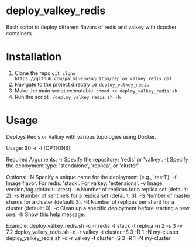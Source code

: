# deploy_valkey_redis
Bash script to deploy different flavors of redis and valkey with dcocker containers

# Installation

1. Clone the repo `git clone https://github.com/palazuelosagustin/deploy_valkey_redis.git`
2. Navigate to the project directry `cd deploy_valkey_redis`
3. Make the main script executable: `chmod +x deploy_valkey_redis.sh`
4. Run the script `./deploy_valkey_redis.sh -h`

# Usage

Deploys Redis or Valkey with various topologies using Docker.

Usage:
  $0 -r <repo> -t <type> [OPTIONS]

Required Arguments:
  -r <repo>           Specify the repository: 'redis' or 'valkey'.
  -t <type>           Specify the deployment type: 'standalone', 'replica', or 'cluster'.

Options:
  -N <name>           Specify a unique name for the deployment (e.g., 'test1').
  -f <flavor>         Image flavor. For redis: 'stack'. For valkey: 'extensions'.
  -v <version>        Image version/tag (default: latest).
  -n <num>            Number of replicas for a replica set (default: 2).
  -s <num>            Number of sentinels for a replica set (default: 3).
  -S <num>            Number of master shards for a cluster (default: 3).
  -R <num>            Number of replicas per shard for a cluster (default: 0).
  -c                  Clean up a specific deployment before starting a new one.
  -h                  Show this help message.

Example:
  deploy_valkey_redis.sh -c -r redis -f stack -t replica -n 2 -s 3 -v 7.2
  deploy_valkey_redis.sh -c -r valkey -t cluster -S 3 -R 1 -N my-cluster
  deploy_valkey_redis.sh -c -r valkey -t cluster -S 3 -R 1 -N my-cluster
